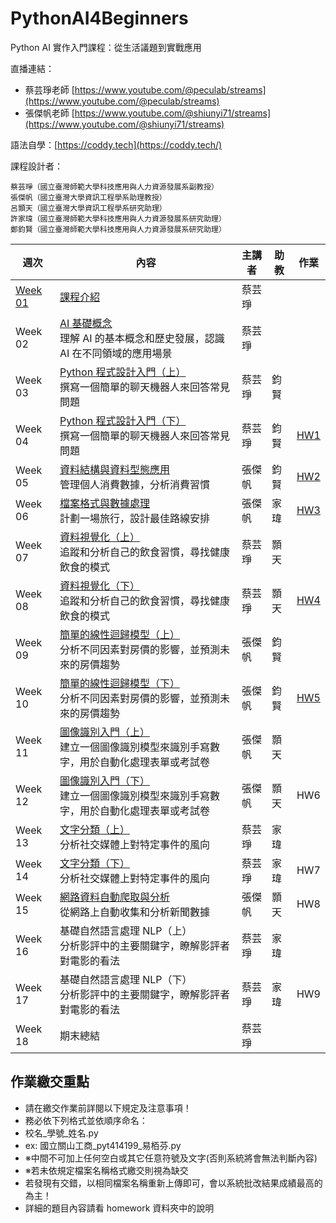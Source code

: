 # PythonAI4Beginners
Python AI 實作入門課程：從生活議題到實戰應用

直播連結：
- 蔡芸琤老師 [https://www.youtube.com/@peculab/streams](https://www.youtube.com/@peculab/streams)
- 張傑帆老師 [https://www.youtube.com/@shiunyi71/streams](https://www.youtube.com/@shiunyi71/streams)

語法自學：[https://coddy.tech](https://coddy.tech/)

課程設計者：

    蔡芸琤（國立臺灣師範大學科技應用與人力資源發展系副教授）
    張傑帆（國立臺灣大學資訊工程學系助理教授）
    呂顥天（國立臺灣大學資訊工程學系研究助理）
    許家瑋（國立臺灣師範大學科技應用與人力資源發展系研究助理）
    鄭鈞賢（國立臺灣師範大學科技應用與人力資源發展系研究助理）


| 週次 | 內容 | 主講者 | 助教 | 作業 |
|------|------|----------|------|------|
| [Week 01](https://docs.google.com/presentation/d/11a1IjFFdCylP4ykbIGqfJSP7qiX6MS6sqLd45FLj3U0/pub?start=false&loop=false&delayms=3000)  | [課程介紹](https://github.com/peculab/PythonAI4Beginners/blob/main/%E7%AC%AC%E4%B8%80%E9%80%B1_%E8%AA%B2%E7%A8%8B%E4%BB%8B%E7%B4%B9.ipynb)                     | 蔡芸琤 |      |      |
| Week 02  | [AI 基礎概念](https://github.com/peculab/PythonAI4Beginners/blob/main/%E7%AC%AC%E4%BA%8C%E9%80%B1_AI_%E5%9F%BA%E7%A4%8E%E6%A6%82%E5%BF%B5.ipynb)<br>理解 AI 的基本概念和歷史發展，認識 AI 在不同領域的應用場景                  | 蔡芸琤 |      |      |
| Week 03  | [Python 程式設計入門（上）](https://colab.research.google.com/drive/1UUEQID7XEqxvJg7k3ASlqMxn5lTDfNIo?usp=sharing)<br>撰寫一個簡單的聊天機器人來回答常見問題    | 蔡芸琤 | 鈞賢 |      |
| Week 04  | [Python 程式設計入門（下）](https://colab.research.google.com/drive/1k1QHGqlsep5c-MgMkE7bNVVfu7Sw_FhJ?usp=sharing)<br>撰寫一個簡單的聊天機器人來回答常見問題    | 蔡芸琤 | 鈞賢 | [HW1](https://github.com/peculab/PythonAI4Beginners/blob/main/homeworks/%E7%AC%AC%E4%B8%80%E6%AC%A1%E4%BD%9C%E6%A5%AD%E8%AA%AA%E6%98%8E.pdf) |
| Week 05  | [資料結構與資料型態應用](https://homepage.ntu.edu.tw/~jfanc/Marp/H03_%E6%AA%94%E6%A1%88%E8%B3%87%E6%96%99%E5%9E%8B%E6%85%8B%E6%87%89%E7%94%A8/#1)<br>管理個人消費數據，分析消費習慣       | 張傑帆 | 鈞賢 | [HW2](https://github.com/peculab/PythonAI4Beginners/blob/main/homeworks/%E7%AC%AC%E4%BA%8C%E6%AC%A1%E4%BD%9C%E6%A5%AD%E8%AA%AA%E6%98%8E.pdf) |
| Week 06  | [檔案格式與數據處理](https://homepage.ntu.edu.tw/~jfanc/Marp/H04_%E6%AA%94%E6%A1%88%E6%A0%BC%E5%BC%8F%E8%88%87%E6%95%B8%E6%93%9A%E8%99%95%E7%90%86/)<br>計劃一場旅行，設計最佳路線安排           | 張傑帆 | 家瑋 | [HW3](https://github.com/peculab/PythonAI4Beginners/blob/main/homeworks/%E7%AC%AC%E4%B8%89%E6%AC%A1%E4%BD%9C%E6%A5%AD%E8%AA%AA%E6%98%8E.pdf) |
| Week 07  | [資料視覺化（上）](https://github.com/peculab/PythonAI4Beginners/blob/main/%E7%AC%AC%E4%B8%83%E9%80%B1_%E8%B3%87%E6%96%99%E8%A6%96%E8%A6%BA%E5%8C%96_Part1.ipynb)<br>追蹤和分析自己的飲食習慣，尋找健康飲食的模式             | 蔡芸琤 | 顥天 |
| Week 08  | [資料視覺化（下）](https://github.com/peculab/PythonAI4Beginners/blob/main/%E7%AC%AC%E5%85%AB%E9%80%B1_%E8%B3%87%E6%96%99%E8%A6%96%E8%A6%BA%E5%8C%96_Part2.ipynb)<br>追蹤和分析自己的飲食習慣，尋找健康飲食的模式             | 蔡芸琤 | 顥天 | [HW4](https://github.com/peculab/PythonAI4Beginners/tree/main/homeworks/HW4%E4%BD%9C%E6%A5%AD%E8%AA%AA%E6%98%8E%E6%AA%94) |
| Week 09  | [簡單的線性迴歸模型（上）](https://homepage.ntu.edu.tw/~jfanc/Marp/H06_%E7%B0%A1%E5%96%AE%E7%9A%84%E7%B7%9A%E6%80%A7%E8%BF%B4%E6%AD%B8%E6%A8%A1%E5%9E%8BI/)<br>分析不同因素對房價的影響，並預測未來的房價趨勢     | 張傑帆 | 鈞賢 |
| Week 10 | [簡單的線性迴歸模型（下）](https://homepage.ntu.edu.tw/~jfanc/Marp/H06_%E7%B0%A1%E5%96%AE%E7%9A%84%E7%B7%9A%E6%80%A7%E8%BF%B4%E6%AD%B8%E6%A8%A1%E5%9E%8BII/)<br>分析不同因素對房價的影響，並預測未來的房價趨勢     | 張傑帆 | 鈞賢 | [HW5](https://github.com/peculab/PythonAI4Beginners/blob/main/homeworks/%E7%AC%AC%E4%BA%94%E6%AC%A1%E4%BD%9C%E6%A5%AD%E8%AA%AA%E6%98%8E.pdf)|
| Week 11 | [圖像識別入門（上）](https://homepage.ntu.edu.tw/~jfanc/Marp/H07_%E5%9C%96%E5%83%8F%E8%AD%98%E5%88%A5%E5%85%A5%E9%96%80I/)<br>建立一個圖像識別模型來識別手寫數字，用於自動化處理表單或考試卷           | 張傑帆 | 顥天 |
| Week 12 | [圖像識別入門（下）](https://homepage.ntu.edu.tw/~jfanc/Marp/H07_%E5%9C%96%E5%83%8F%E8%AD%98%E5%88%A5%E5%85%A5%E9%96%80II/)<br>建立一個圖像識別模型來識別手寫數字，用於自動化處理表單或考試卷           | 張傑帆 | 顥天 | HW6 |
| Week 13 | [文字分類（上）](https://github.com/peculab/PythonAI4Beginners/blob/main/%E7%AC%AC%E5%8D%81%E4%B8%89%E9%80%B1_%E6%96%87%E5%AD%97%E5%88%86%E9%A1%9E_Part1.ipynb)<br>分析社交媒體上對特定事件的風向               | 蔡芸琤 | 家瑋 |
| Week 14 | [文字分類（下）](https://github.com/peculab/PythonAI4Beginners/blob/main/%E7%AC%AC%E5%8D%81%E5%9B%9B%E9%80%B1_%E6%96%87%E5%AD%97%E5%88%86%E9%A1%9E_Part2.ipynb)<br>分析社交媒體上對特定事件的風向               | 蔡芸琤 | 家瑋 | HW7 |
| Week 15 | [網路資料自動爬取與分析](https://homepage.ntu.edu.tw/~jfanc/Marp/H09_%E7%B6%B2%E8%B7%AF%E8%B3%87%E6%96%99%E8%87%AA%E5%8B%95%E7%88%AC%E5%8F%96%E8%88%87%E5%88%86%E6%9E%90/)<br>從網路上自動收集和分析新聞數據      | 張傑帆 | 顥天 | HW8 |
| Week 16 | 基礎自然語言處理 NLP（上）<br>分析影評中的主要關鍵字，瞭解影評者對電影的看法   | 蔡芸琤 | 家瑋 |
| Week 17 | 基礎自然語言處理 NLP（下）<br>分析影評中的主要關鍵字，瞭解影評者對電影的看法   | 蔡芸琤 | 家瑋 | HW9 |
| Week 18 | 期末總結                     | 蔡芸琤 |      |      |


## 作業繳交重點

- 請在繳交作業前詳閱以下規定及注意事項！
- 務必依下列格式並依順序命名：
- 校名_學號_姓名.py
- ex: 國立關山工商_pyt414199_易栢芬.py
- ※中間不可加上任何空白或其它任意符號及文字(否則系統將會無法判斷內容)
- ※若未依規定檔案名稱格式繳交則視為缺交
- 若發現有交錯，以相同檔案名稱重新上傳即可，會以系統批改結果成績最高的為主！
- 詳細的題目內容請看 homework 資料夾中的說明

